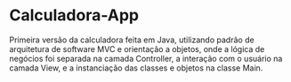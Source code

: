 # Calculadora-App
Primeira versão da calculadora feita em Java, utilizando padrão de arquitetura de software MVC e orientação a objetos, onde a lógica de negócios foi separada na camada Controller, a interação com o usuário na camada View, e a instanciação das classes e objetos na classe Main.
